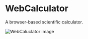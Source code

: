 # WebCalculator

A browser-based scientific calculator.

![WebCaluclator image](https://i.imgur.com/AI76ISs.png)

